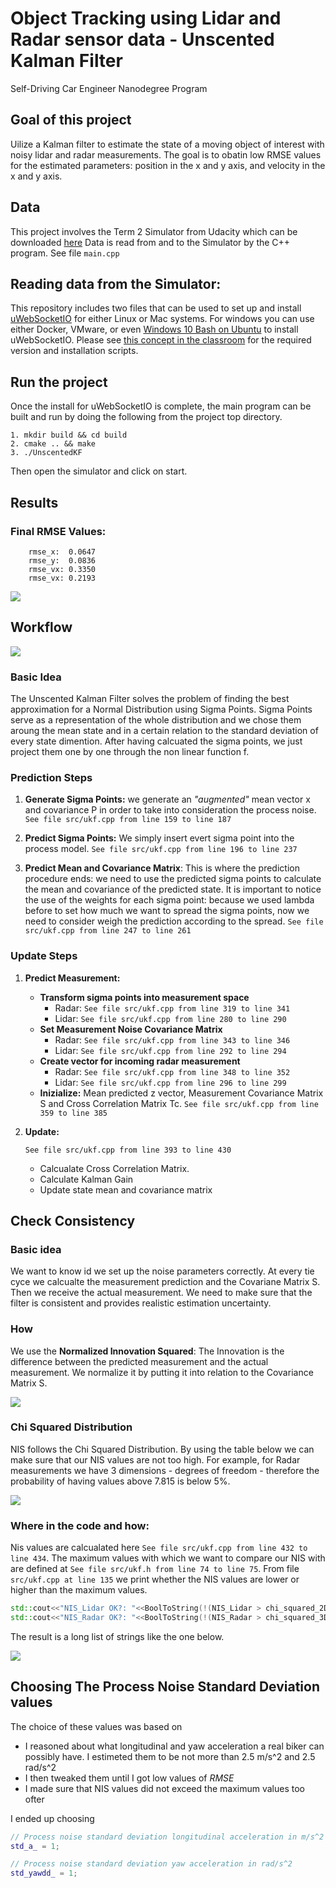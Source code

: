 # Object Tracking using Lidar and Radar sensor data - Unscented Kalman Filter
Self-Driving Car Engineer Nanodegree Program

## Goal of this project
Uilize a Kalman filter to estimate the state of a moving object of interest with noisy lidar and radar measurements.
The goal is to obatin low RMSE values for the estimated parameters: position in the x and y axis, and velocity in the x and y axis.

## Data
This project involves the Term 2 Simulator from Udacity which can be downloaded [here](https://github.com/udacity/self-driving-car-sim/releases)
Data is read from and to the Simulator by the C++ program. See file `main.cpp`

## Reading data from the Simulator:
This repository includes two files that can be used to set up and install [uWebSocketIO](https://github.com/uWebSockets/uWebSockets) for either Linux or Mac systems. For windows you can use either Docker, VMware, or even [Windows 10 Bash on Ubuntu](https://www.howtogeek.com/249966/how-to-install-and-use-the-linux-bash-shell-on-windows-10/) to install uWebSocketIO. Please see [this concept in the classroom](https://classroom.udacity.com/nanodegrees/nd013/parts/40f38239-66b6-46ec-ae68-03afd8a601c8/modules/0949fca6-b379-42af-a919-ee50aa304e6a/lessons/f758c44c-5e40-4e01-93b5-1a82aa4e044f/concepts/16cf4a78-4fc7-49e1-8621-3450ca938b77) for the required version and installation scripts.

## Run the project
Once the install for uWebSocketIO is complete, the main program can be built and run by doing the following from the project top directory.

    1. mkdir build && cd build
    2. cmake .. && make
    3. ./UnscentedKF

Then open the simulator and click on start.

## Results

### Final RMSE Values:

        rmse_x:  0.0647
        rmse_y:  0.0836
        rmse_vx: 0.3350
        rmse_vx: 0.2193
        
![](images/Finished_loop.png) 

## Workflow

![](images/workflow.png)

### Basic Idea

The Unscented Kalman Filter solves the problem of finding the best approximation for a Normal Distribution using Sigma Points.
Sigma Points serve as a representation of the whole distribution and we chose them aroung the mean state and in a certain relation to the standard deviation of every state dimention.
After having calcuated the sigma points, we just project them one by one through the non linear function f.

### Prediction Steps
1. **Generate Sigma Points:** we generate an _"augmented"_ mean vector x and covariance P in order to take into consideration the process noise.
`See file src/ukf.cpp from line 159 to line 187`

2. **Predict Sigma Points:** We simply insert evert sigma point into the process model.
`See file src/ukf.cpp from line 196 to line 237`

3. **Predict Mean and Covariance Matrix**: This is where the prediction procedure ends: we need to use the predicted sigma points to calculate the mean and covariance of the predicted state. It is important to notice the use of the weights for each sigma point: because we used lambda before to set how much we want to spread the sigma points, now we need to consider weigh the prediction according to the spread. `See file src/ukf.cpp from line 247 to line 261`

### Update Steps
1. **Predict Measurement:**
    
    * **Transform sigma points into measurement space** 
        * Radar: `See file src/ukf.cpp from line 319 to line 341`
        * Lidar: `See file src/ukf.cpp from line 280 to line 290`
    * **Set Measurement Noise Covariance Matrix**
        * Radar: `See file src/ukf.cpp from line 343 to line 346`
        * Lidar: `See file src/ukf.cpp from line 292 to line 294`
    * **Create vector for incoming radar measurement**
        * Radar: `See file src/ukf.cpp from line 348 to line 352`
        * Lidar: `See file src/ukf.cpp from line 296 to line 299`
    * **Inizialize:** Mean predicted z vector, Measurement Covariance Matrix S and Cross Correlation Matrix Tc. `See file src/ukf.cpp from line 359 to line 385`

2. **Update:**
    
    `See file src/ukf.cpp from line 393 to line 430`
    * Calcualate Cross Correlation Matrix.
    * Calculate Kalman Gain
    * Update state mean and covariance matrix
    
## Check Consistency
 
### Basic idea
We want to know id we set up the noise parameters correctly. At every tie cyce we calcualte the measurement prediction and the Covariane Matrix S. Then we receive the actual measurement.
We need to make sure that the filter is consistent and provides realistic estimation uncertainty.

### How
We use the **Normalized Innovation Squared**: The Innovation is the difference between the predicted measurement and the actual measurement. We normalize it by putting it into relation to the Covariance Matrix S.

![](images/NIS.png) 

### Chi Squared Distribution
NIS follows the Chi Squared Distribution. By using the table below we can make sure that our NIS values are not too high. For example, for Radar measurements we have 3 dimensions - degrees of freedom - therefore the probability of having values above 7.815 is below 5%.

![](images/ChiSquared.png) 

### Where in the code and how:
Nis values are calcualated here `See file src/ukf.cpp from line 432 to line 434`.
The maximum values with which we want to compare our NIS with are defined at `See file src/ukf.h from line 74 to line 75`.
From file `src/ukf.cpp at line 135` we print whether the NIS values are lower or higher than the maximum values.

```C++
std::cout<<"NIS_Lidar OK?: "<<BoolToString(!(NIS_Lidar > chi_squared_2D))<<std::endl;
std::cout<<"NIS_Radar OK?: "<<BoolToString(!(NIS_Radar > chi_squared_3D))<<std::endl;
 ```
 
 The result is a long list of strings like the one below.
 
 ![](images/NIS_ok.png) 

## Choosing The Process Noise Standard Deviation values

The choice of these values was based on

* I reasoned about what longitudinal and yaw acceleration a real biker can possibly have. I estimeted them to be not more than 2.5 m/s^2 and 2.5 rad/s^2
* I then tweaked them until I got low values of _RMSE_
* I made sure that NIS values did not exceed the maximum values too ofter

I ended up choosing 

```C++
// Process noise standard deviation longitudinal acceleration in m/s^2
std_a_ = 1;

// Process noise standard deviation yaw acceleration in rad/s^2
std_yawdd_ = 1;
```
 
